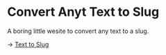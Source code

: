 Convert Anyt Text to Slug
=======

A boring little wesite to convert any text to a slug.

→ [Text to Slug](https://text-to-slug.pages.dev/)
